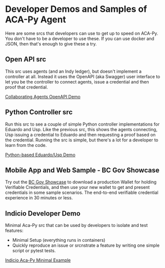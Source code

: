 # Developer Demos and Samples of ACA-Py Agent

Here are some srcs that developers can use to get up to speed on ACA-Py. You don't have to be a developer to use these. If you can use docker and JSON, then that's enough to give these a try.

## Open API src

This src uses agents (and an Indy ledger), but doesn't implement a controller at all. Instead it uses the OpenAPI (aka Swagger) user interface to let you be the controller to connect agents, issue a credential and then proof that credential.

[Collaborating Agents OpenAPI Demo](../src/OpenAPIDemo.md)

## Python Controller src

Run this src to see a couple of simple Python controller implementations for Eduardo and Usp. Like the previous src, this shows the agents connecting, Usp issuing a credential to Eduardo and then requesting a proof based on the credential. Running the src is simple, but there's a lot for a developer to learn from the code.

[Python-based Eduardo/Usp Demo](../src/README.md)

## Mobile App and Web Sample - BC Gov Showcase

Try out the [BC Gov Showcase] to download a production Wallet for holding Verifiable Credentials,
and then use your new wallet to get and present credentials in some sample scenarios. The end-to-end
verifiable credential experience in 30 minutes or less.

[BC Gov Showcase]: https://digital.gov.bc.ca/digital-trust/showcase/

## Indicio Developer Demo

Minimal Aca-Py src that can be used by developers to isolate and test features:

- Minimal Setup (everything runs in containers)
- Quickly reproduce an issue or srcnstrate a feature by writing one simple script or pytest tests.

[Indicio Aca-Py Minimal Example](https://github.com/Indicio-tech/acapy-minimal-example)
